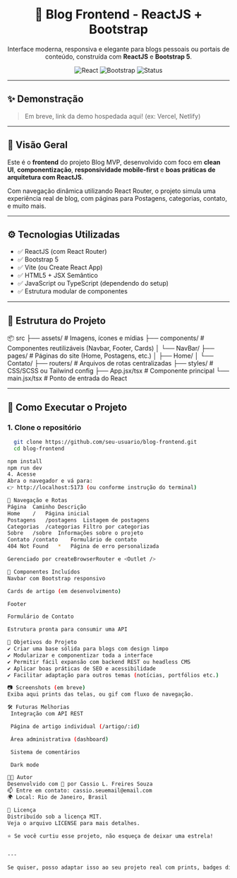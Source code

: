<h1 align="center">📰 Blog Frontend - ReactJS + Bootstrap</h1>

<p align="center">
  Interface moderna, responsiva e elegante para blogs pessoais ou portais de conteúdo, construída com <strong>ReactJS</strong> e <strong>Bootstrap 5</strong>.
</p>

<p align="center">
  <img alt="React" src="https://img.shields.io/badge/react-18.0.0-61DAFB?style=for-the-badge&logo=react&logoColor=white" />
  <img alt="Bootstrap" src="https://img.shields.io/badge/bootstrap-5.3.0-7952B3?style=for-the-badge&logo=bootstrap&logoColor=white" />
  <img alt="Status" src="https://img.shields.io/badge/status-em%20desenvolvimento-yellow?style=for-the-badge" />
</p>

---

## ✨ Demonstração

> Em breve, link da demo hospedada aqui! (ex: Vercel, Netlify)

---

## 📌 Visão Geral

Este é o **frontend** do projeto Blog MVP, desenvolvido com foco em **clean UI**, **componentização**, **responsividade mobile-first** e **boas práticas de arquitetura com ReactJS**.

Com navegação dinâmica utilizando React Router, o projeto simula uma experiência real de blog, com páginas para Postagens, categorias, contato, e muito mais.

---

## ⚙️ Tecnologias Utilizadas

- ✅ ReactJS (com React Router)
- ✅ Bootstrap 5
- ✅ Vite (ou Create React App)
- ✅ HTML5 + JSX Semântico
- ✅ JavaScript ou TypeScript (dependendo do setup)
- ✅ Estrutura modular de componentes

---

## 📁 Estrutura do Projeto
📦 src
├── assets/ # Imagens, ícones e mídias
├── components/ # Componentes reutilizáveis (Navbar, Footer, Cards)
│ └── NavBar/
├── pages/ # Páginas do site (Home, Postagens, etc.)
│ ├── Home/
│ └── Contato/
├── routers/ # Arquivos de rotas centralizadas
├── styles/ # CSS/SCSS ou Tailwind config
├── App.jsx/tsx # Componente principal
└── main.jsx/tsx # Ponto de entrada do React

---

## 🚀 Como Executar o Projeto

### 1. Clone o repositório

```bash
  git clone https://github.com/seu-usuario/blog-frontend.git
  cd blog-frontend

npm install
npm run dev
4. Acesse
Abra o navegador e vá para:
👉 http://localhost:5173 (ou conforme instrução do terminal)

🔗 Navegação e Rotas
Página	Caminho	Descrição
Home	/	Página inicial
Postagens	/postagens	Listagem de postagens
Categorias	/categorias	Filtro por categorias
Sobre	/sobre	Informações sobre o projeto
Contato	/contato	Formulário de contato
404 Not Found	*	Página de erro personalizada

Gerenciado por createBrowserRouter e <Outlet />

🧩 Componentes Incluídos
Navbar com Bootstrap responsivo

Cards de artigo (em desenvolvimento)

Footer

Formulário de Contato

Estrutura pronta para consumir uma API

🎯 Objetivos do Projeto
✔️ Criar uma base sólida para blogs com design limpo
✔️ Modularizar e componentizar toda a interface
✔️ Permitir fácil expansão com backend REST ou headless CMS
✔️ Aplicar boas práticas de SEO e acessibilidade
✔️ Facilitar adaptação para outros temas (notícias, portfólios etc.)

📷 Screenshots (em breve)
Exiba aqui prints das telas, ou gif com fluxo de navegação.

🛠️ Futuras Melhorias
 Integração com API REST

 Página de artigo individual (/artigo/:id)

 Área administrativa (dashboard)

 Sistema de comentários

 Dark mode

👨‍💻 Autor
Desenvolvido com 💙 por Cassio L. Freires Souza
📫 Entre em contato: cassio.seuemail@email.com
🌍 Local: Rio de Janeiro, Brasil

📄 Licença
Distribuído sob a licença MIT.
Veja o arquivo LICENSE para mais detalhes.

⭐ Se você curtiu esse projeto, não esqueça de deixar uma estrela!


---

Se quiser, posso adaptar isso ao seu projeto real com prints, badges dinâmicas, integração com backend, ou até criar um tema escuro. Deseja algo mais personalizado?

